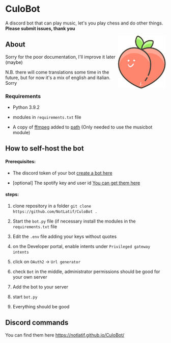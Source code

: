 
# CuloBot

A discord bot that can play music, let's you play chess and do other things.
**Please submit issues, thank you**

  

<img  align="right"  src="docs/logo.png"  width="150px">

  

## About

Sorry for the poor documentation, I'll improve it later (maybe)

N.B. there will come translations some time in the future, but for now it's a mix of english and italian. Sorry

###  Requirements

- Python 3.9.2
  
- modules in `requirements.txt` file
- A copy of [ffmpeg](https://ffmpeg.org) added to [path](https://www.thewindowsclub.com/how-to-install-ffmpeg-on-windows-10) (Only needed to use the musicbot module)

## How to self-host the bot

#### Prerequisites:

- The discord token of your bot [create a bot here](https://discord.com/developers/applications)

- [optional] The spotify key and user id [You can get them here](https://developer.spotify.com/dashboard/applications)

  

#### steps:

1. clone repository in a folder `git clone https://github.com/NotLatif/CuloBot .`

1. Start the `bot.py` file (if necessary install the modules in the `requirements.txt` file

1. Edit the `.env` file adding your keys without quotes

1. on the Developer portal, enable intents under `Privileged gateway intents`

1. click on `OAuth2` -> `Url generator`

1. check `Bot` in the middle, administrator permissions should be good for your own server

1. Add the bot to your server

1. start `bot.py`

1. Everything should be good

  

## Discord commands

You can find them here https://notlatif.github.io/CuloBot/